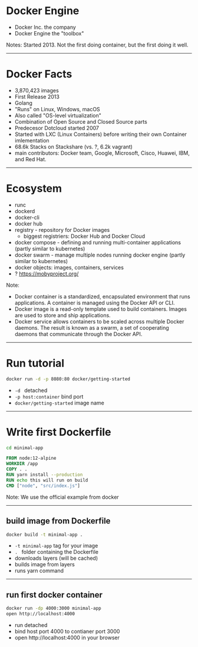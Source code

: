 # Docker Engine

* Docker Inc. the company
* Docker Engine the "toolbox"

Notes: Started 2013. Not the first doing container, but the first doing it well.

---

# Docker Facts

* 3,870,423 images
* First Release 2013
* Golang
* "Runs" on Linux, Windows, macOS
* Also called "OS-level virtualization"
* Combination of Open Source and Closed Source parts
* Predecesor Dotcloud started 2007
* Started with LXC (Linux Containers) before writing their own Container imlementation
* 68.6k Stacks on Stackshare (vs. ?, 6.2k vagrant)
* main contributors: Docker team, Google, Microsoft, Cisco, Huawei, IBM, and Red Hat.

--- 

# Ecosystem

* runc
* dockerd
* docker-cli
* docker hub
* registry - repository for Docker images
  * biggest registriers: Docker Hub and Docker Cloud
* docker compose - defining and running multi-container applications (partly similar to kubernetes)
* docker swarm - manage multiple nodes running docker engine (partly similar to kubernetes)
* docker objects: images, containers, services
* ? https://mobyproject.org/

Note: 
* Docker container is a standardized, encapsulated environment that runs applications. A container is managed using the Docker API or CLI.
* Docker image is a read-only template used to build containers. Images are used to store and ship applications.
* Docker service allows containers to be scaled across multiple Docker daemons. The result is known as a swarm, a set of cooperating daemons that communicate through the Docker API.

----

# Run tutorial

```bash 
docker run -d -p 8080:80 docker/getting-started
```

* `-d ` detached
* `-p host:container` bind port
* `docker/getting-started` image name


----

# Write first Dockerfile

```bash
cd minimal-app
```

```Dockerfile
FROM node:12-alpine
WORKDIR /app
COPY . .
RUN yarn install --production
RUN echo this will run on build
CMD ["node", "src/index.js"]
```
Note: We use the official example from docker

----

## build image from Dockerfile

```bash
docker build -t minimal-app .
```

* `-t minimal-app` tag for your image
* `. ` folder containing the Dockerfile
* downloads layers (will be cached)
* builds image from layers
* runs yarn command

----

## run first docker container

```bash
docker run -dp 4000:3000 minimal-app
open http://localhost:4000
```

* run detached
* bind host port 4000 to contianer port 3000
* open http://localhost:4000 in your browser
